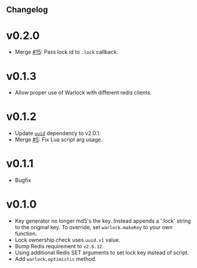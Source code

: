 Changelog
---

# v0.2.0

* Merge [#15](thedeveloper/warlock#15): Pass lock id to `.lock` callback.

# v0.1.3

* Allow proper use of Warlock with different redis clients.

# v0.1.2

* Update [`uuid`](https://www.npmjs.org/package/uuid) dependency to v2.0.1.
* Merge [#5](https://github.com/TheDeveloper/warlock/pull/5): Fix Lua script arg usage.

# v0.1.1

* Bugfix

# v0.1.0

* Key generator no longer md5's the key. Instead appends a ':lock' string to the original key. To override, set `warlock.makeKey` to your own function.
* Lock ownership check uses `uuid.v1` value.
* Bump Redis requirement to `v2.6.12`.
* Using additional Redis SET arguments to set lock key instead of script.
* Add `warlock.optimistic` method.
